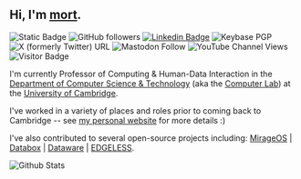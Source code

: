 ## Hi, I'm [mort](https://mort.io/).

![Static Badge](https://img.shields.io/badge/%F0%9F%95%B8-mort.io-darkgreen?labelColor=palegreen&link=https%3A%2F%2Fmort.io%2F)
![GitHub followers](https://img.shields.io/github/followers/mor1)
[![Linkedin Badge](https://img.shields.io/badge/-Richard_Mortier-blue?style=flat-square&logo=Linkedin&logoColor=white&link=https://www.linkedin.com/in/richard-mortier/)](https://www.linkedin.com/in/richard-mortier/)
![Keybase PGP](https://img.shields.io/keybase/pgp/mort)
![X (formerly Twitter) URL](https://img.shields.io/twitter/follow/mort___)
![Mastodon Follow](https://img.shields.io/mastodon/follow/109718526201649789?domain=https%3A%2F%2Fmastodon.me.uk)
![YouTube Channel Views](https://img.shields.io/youtube/channel/views/UCi-kA0lwbyEqK-SpO9pd_RQ)
![Visitor Badge](https://visitor-badge.laobi.icu/badge?page_id=mor1.mor1)

I'm currently Professor of Computing & Human-Data Interaction in the [Department of Computer Science & Technology](https://www.cst.cam.ac.uk/) (aka the [Computer Lab](https://www.cl.cam.ac.uk/)) at the [University of Cambridge](https://www.cam.ac.uk/).

I've worked in a variety of places and roles prior to coming back to Cambridge -- see [my personal website](https://mort.io/me/) for more details :)

I've also contributed to several open-source projects including: [MirageOS](https://github.com/mirage) | [Databox](https://github.com/me-box) | [Dataware](https://github.com/dataware) | [EDGELESS](https://github.com/edgeless-project).

![Github Stats](https://github-readme-stats.vercel.app/api?username=mor1&theme=transparent&count_private=true&show_icons=true&include_all_commits=true&show=reviews,discussions_started,discussions_answered,prs_merged,prs_merged_percentage)


<!-- 
![Visitor Badge](https://visitor-badge.laobi.icu/badge?page_id=mor1.mor1)
![Visitor Count](https://profile-counter.glitch.me/mor1/count.svg)
-->


<!--
[![Youtube Badge](https://img.shields.io/badge/-koolkanna-darkred?style=flat-square&logo=youtube&logoColor=white&link=https://www.youtube.com/c/koolkanna)](https://www.youtube.com/c/koolkanna)

<img align="left" src="https://github-readme-stats.vercel.app/api?username=mor1&show_icons=true&count_private=true&theme=gruvbox" />

<img src="https://github-readme-stats.vercel.app/api/top-langs/?username=mor1&layout=compact&count_private=true&theme=gruvbox" />
<img src="https://github-readme-stats.vercel.app/api/wakatime?username=mor1&theme=gruvbox" />  
<a href="https://github.com/rafi0101/Android-Room-Database-Backup" target="_blank"><img align="center" src="https://github-readme-stats.vercel.app/api/pin/?username=mor1&repo=Android-Room-Database-Backup&theme=gruvbox""></a>
<a href="https://github.com/rafi0101/Stundenplan" target="_blank"><img align="center" src="https://github-readme-stats.vercel.app/api/pin/?username=mor1&repo=Stundenplan&theme=gruvbox""></a>
<a href="https://github.com/rafi0101/traefik-ssl-certificate-exporter" target="_blank"><img align="center" src="https://github-readme-stats.vercel.app/api/pin/?username=mor1&repo=traefik-ssl-certificate-exporter&theme=gruvbox""></a>
<a href="https://github.com/rafi0101/logstash-pipelines" target="_blank"><img align="center" src="https://github-readme-stats.vercel.app/api/pin/?username=mor1&repo=logstash-pipelines&theme=gruvbox""></a>  
-->
